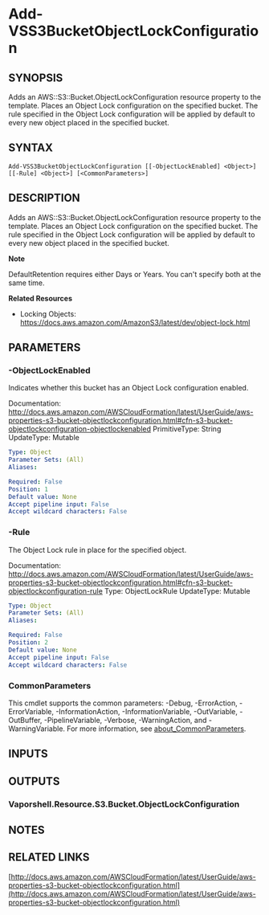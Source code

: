 # Add-VSS3BucketObjectLockConfiguration

## SYNOPSIS
Adds an AWS::S3::Bucket.ObjectLockConfiguration resource property to the template.
Places an Object Lock configuration on the specified bucket.
The rule specified in the Object Lock configuration will be applied by default to every new object placed in the specified bucket.

## SYNTAX

```
Add-VSS3BucketObjectLockConfiguration [[-ObjectLockEnabled] <Object>] [[-Rule] <Object>] [<CommonParameters>]
```

## DESCRIPTION
Adds an AWS::S3::Bucket.ObjectLockConfiguration resource property to the template.
Places an Object Lock configuration on the specified bucket.
The rule specified in the Object Lock configuration will be applied by default to every new object placed in the specified bucket.

**Note**

DefaultRetention requires either Days or Years.
You can't specify both at the same time.

**Related Resources**

+  Locking Objects: https://docs.aws.amazon.com/AmazonS3/latest/dev/object-lock.html

## PARAMETERS

### -ObjectLockEnabled
Indicates whether this bucket has an Object Lock configuration enabled.

Documentation: http://docs.aws.amazon.com/AWSCloudFormation/latest/UserGuide/aws-properties-s3-bucket-objectlockconfiguration.html#cfn-s3-bucket-objectlockconfiguration-objectlockenabled
PrimitiveType: String
UpdateType: Mutable

```yaml
Type: Object
Parameter Sets: (All)
Aliases:

Required: False
Position: 1
Default value: None
Accept pipeline input: False
Accept wildcard characters: False
```

### -Rule
The Object Lock rule in place for the specified object.

Documentation: http://docs.aws.amazon.com/AWSCloudFormation/latest/UserGuide/aws-properties-s3-bucket-objectlockconfiguration.html#cfn-s3-bucket-objectlockconfiguration-rule
Type: ObjectLockRule
UpdateType: Mutable

```yaml
Type: Object
Parameter Sets: (All)
Aliases:

Required: False
Position: 2
Default value: None
Accept pipeline input: False
Accept wildcard characters: False
```

### CommonParameters
This cmdlet supports the common parameters: -Debug, -ErrorAction, -ErrorVariable, -InformationAction, -InformationVariable, -OutVariable, -OutBuffer, -PipelineVariable, -Verbose, -WarningAction, and -WarningVariable. For more information, see [about_CommonParameters](http://go.microsoft.com/fwlink/?LinkID=113216).

## INPUTS

## OUTPUTS

### Vaporshell.Resource.S3.Bucket.ObjectLockConfiguration
## NOTES

## RELATED LINKS

[http://docs.aws.amazon.com/AWSCloudFormation/latest/UserGuide/aws-properties-s3-bucket-objectlockconfiguration.html](http://docs.aws.amazon.com/AWSCloudFormation/latest/UserGuide/aws-properties-s3-bucket-objectlockconfiguration.html)

